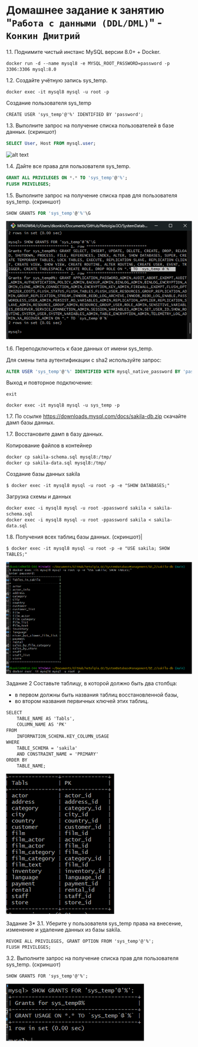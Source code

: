 # Домашнее задание к занятию "`Работа с данными (DDL/DML)`" - `Конкин Дмитрий`

1.1. Поднимите чистый инстанс MySQL версии 8.0+ + Docker.

```
docker run -d --name mysql8 -e MYSQL_ROOT_PASSWORD=password -p 3306:3306 mysql:8.0
```

1.2. Создайте учётную запись sys_temp.
```
docker exec -it mysql8 mysql -u root -p
```
Создание пользователя sys_temp
```
CREATE USER 'sys_temp'@'%' IDENTIFIED BY 'password';
```

1.3. Выполните запрос на получение списка пользователей в базе данных. (скриншот)
```SQL
SELECT User, Host FROM mysql.user;
```
![alt text](/img/{9D6DD22A-A224-429C-866C-8C194634347E}.png)

1.4. Дайте все права для пользователя sys_temp.
```sql
GRANT ALL PRIVILEGES ON *.* TO 'sys_temp'@'%';
FLUSH PRIVILEGES;
```

1.5. Выполните запрос на получение списка прав для пользователя sys_temp. (скриншот)

```sql
SHOW GRANTS FOR 'sys_temp'@'%'\G
```
![alt text](img/{A8C15596-9DCD-4D1B-BDC3-FCD8F10E0628}.png)

1.6. Переподключитесь к базе данных от имени sys_temp.

Для смены типа аутентификации с sha2 используйте запрос:
```sql
ALTER USER 'sys_temp'@'%' IDENTIFIED WITH mysql_native_password BY 'password';
```
Выход и повторное подключение:
```
exit
```
```
docker exec -it mysql8 mysql -u sys_temp -p
```

1.7. По ссылке https://downloads.mysql.com/docs/sakila-db.zip скачайте дамп базы данных.

1.7. Восстановите дамп в базу данных.

Копирование файлов в контейнер
```
docker cp sakila-schema.sql mysql8:/tmp/
docker cp sakila-data.sql mysql8:/tmp/
```

Создание базы данных sakila
```
$ docker exec -it mysql8 mysql -u root -p -e "SHOW DATABASES;"
```

Загрузка схемы и данных
```
docker exec -i mysql8 mysql -u root -ppassword sakila < sakila-schema.sql
docker exec -i mysql8 mysql -u root -ppassword sakila < sakila-data.sql
```
1.8. Получения всех таблиц базы данных. (скриншот)|
```
$ docker exec -it mysql8 mysql -u root -p -e "USE sakila; SHOW TABLES;"
```
![alt text](img/{7D5115B8-3F3B-4EB9-952A-D3D6582D2F09}.png)

Задание 2
Составьте таблицу, в которой должно быть два столбца: 
- в первом должны быть названия таблиц восстановленной базы, 
- во втором названия первичных ключей этих таблиц.
```
SELECT 
    TABLE_NAME AS 'Tabls',
    COLUMN_NAME AS 'PK'
FROM 
    INFORMATION_SCHEMA.KEY_COLUMN_USAGE
WHERE 
    TABLE_SCHEMA = 'sakila'
    AND CONSTRAINT_NAME = 'PRIMARY'
ORDER BY 
    TABLE_NAME;
```
![alt text](img/{AFD44A91-7E50-4318-98FB-5D93C430EC8D}.png)

Задание 3*
3.1. Уберите у пользователя sys_temp права на внесение, изменение и удаление данных из базы sakila.
```
REVOKE ALL PRIVILEGES, GRANT OPTION FROM 'sys_temp'@'%';
FLUSH PRIVILEGES;
```

3.2. Выполните запрос на получение списка прав для пользователя sys_temp. (скриншот)
```
SHOW GRANTS FOR 'sys_temp'@'%';
```
![alt text](img/{8C2027FF-7DBE-489C-B4EF-6DCFC8AFE1D1}.png)